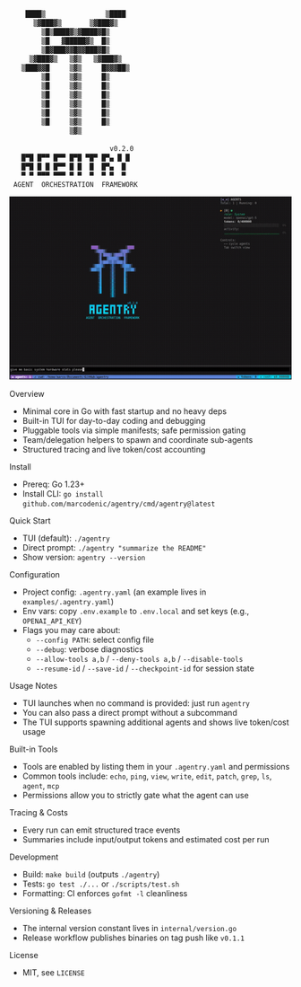 ```
                                 
                                 
    ████▒               ▒████    
      ▒▓███▓▒       ▒▓███▓▒      
        ▒█▒████▓▒▓████▓█▒        
        ▒█   ▓█████▓▒  █▒        
        ▒█▓███▓▓█▓▓███▓█▒        
     ▒▓███▓▒   ▒▓▒   ▒▓███▓▒     
   ▒███▓▓█     ▒▓▒     █▓▓▓██▒   
        ▒█     ▒▓▒     █▒        
        ▒█     ▒▓▒     █▒        
        ▒█     ▒▓▒     █▒        
        ▒█     ▒▓▒     █▒        
        ▒█     ▒▓▒     █▒        
        ▒█     ▒▓▒     █▒        
               ▒▓▒               
                                 
                         v0.2.0  
   █▀█ █▀▀ █▀▀ █▀█ ▀█▀ █▀▄ █ █   
   █▀█ █ █ █▀▀ █ █  █  █▀▄  █    
   ▀ ▀ ▀▀▀ ▀▀▀ ▀ ▀  ▀  ▀ ▀  ▀    
 AGENT  ORCHESTRATION  FRAMEWORK 
```

![Demo](agentry.gif)

Overview
- Minimal core in Go with fast startup and no heavy deps
- Built-in TUI for day-to-day coding and debugging
- Pluggable tools via simple manifests; safe permission gating
- Team/delegation helpers to spawn and coordinate sub-agents
- Structured tracing and live token/cost accounting

Install
- Prereq: Go 1.23+
- Install CLI: `go install github.com/marcodenic/agentry/cmd/agentry@latest`

Quick Start
- TUI (default): `./agentry`
- Direct prompt: `./agentry "summarize the README"`
- Show version: `agentry --version`

Configuration
- Project config: `.agentry.yaml` (an example lives in `examples/.agentry.yaml`)
- Env vars: copy `.env.example` to `.env.local` and set keys (e.g., `OPENAI_API_KEY`)
- Flags you may care about:
  - `--config PATH`: select config file
  - `--debug`: verbose diagnostics
  - `--allow-tools a,b` / `--deny-tools a,b` / `--disable-tools`
  - `--resume-id` / `--save-id` / `--checkpoint-id` for session state

Usage Notes
- TUI launches when no command is provided: just run `agentry`
- You can also pass a direct prompt without a subcommand
- The TUI supports spawning additional agents and shows live token/cost usage

Built-in Tools
- Tools are enabled by listing them in your `.agentry.yaml` and permissions
- Common tools include: `echo`, `ping`, `view`, `write`, `edit`, `patch`, `grep`, `ls`, `agent`, `mcp`
- Permissions allow you to strictly gate what the agent can use

Tracing & Costs
- Every run can emit structured trace events
- Summaries include input/output tokens and estimated cost per run

Development
- Build: `make build` (outputs `./agentry`)
- Tests: `go test ./...` or `./scripts/test.sh`
- Formatting: CI enforces `gofmt -l` cleanliness

Versioning & Releases
- The internal version constant lives in `internal/version.go`
- Release workflow publishes binaries on tag push like `v0.1.1`

License
- MIT, see `LICENSE`
